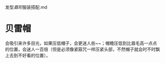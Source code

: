 发型*眉形*服装搭配.md

# 贝雷帽
会吸引来许多目光，如果压低帽子，会更迷人些~~；帽檐压低到比眉毛高一点点的位置，会迷人一百倍（但是必须像紧箍咒一样压紧头部，不然帽子就会时不时飘上去到不好看的位置）。
